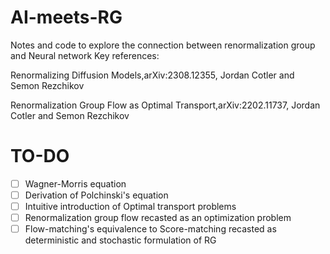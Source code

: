 # AI-meets-RG
Notes and code to explore the connection between renormalization group and Neural network
Key references:

Renormalizing Diffusion Models,arXiv:2308.12355, Jordan Cotler and Semon Rezchikov

Renormalization Group Flow as Optimal Transport,arXiv:2202.11737, Jordan Cotler and Semon Rezchikov

# TO-DO
- [ ] Wagner-Morris equation
- [ ] Derivation of Polchinski's equation
- [ ] Intuitive introduction of Optimal transport problems
- [ ] Renormalization group flow recasted as an optimization problem
- [ ] Flow-matching's equivalence to Score-matching recasted as deterministic and stochastic formulation of RG
